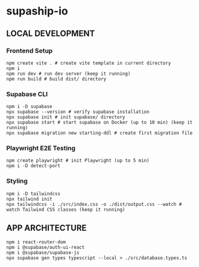 # supaship-io

## LOCAL DEVELOPMENT

### Frontend Setup

```
npm create vite . # create vite template in current directory
npm i
npm run dev # run dev server (keep it running)
npm run build # build dist/ directory
```

### Supabase CLI

```
npm i -D supabase
npx supabase --version # verify supabase installation
npx supabase init # init supabase/ directory
npx supabase start # start supabase on Docker (up to 10 min) (keep it running)
npx supabase migration new starting-ddl # create first migration file
```

### Playwright E2E Testing

```
npm create playwright # init Playwright (up to 5 min)
npm i -D detect-port
```

### Styling

```
npm i -D tailwindcss
npx tailwind init
npx tailwindcss -i ./src/index.css -o ./dist/output.css --watch # watch Tailwind CSS classes (keep it running)
```

## APP ARCHITECTURE

```
npm i react-router-dom
npm i @supabase/auth-ui-react
npm i @supabase/supabase-js
npx supabase gen types typescript --local > ./src/database.types.ts
```